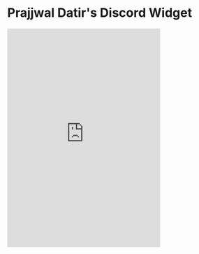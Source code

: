 # Prajjwal Datir's Discord Widget

<iframe src="https://discord.com/widget?id=1387427413499314277&theme=dark" width="350" height="500" allowtransparency="true" frameborder="0" sandbox="allow-popups allow-popups-to-escape-sandbox allow-same-origin allow-scripts"></iframe>
